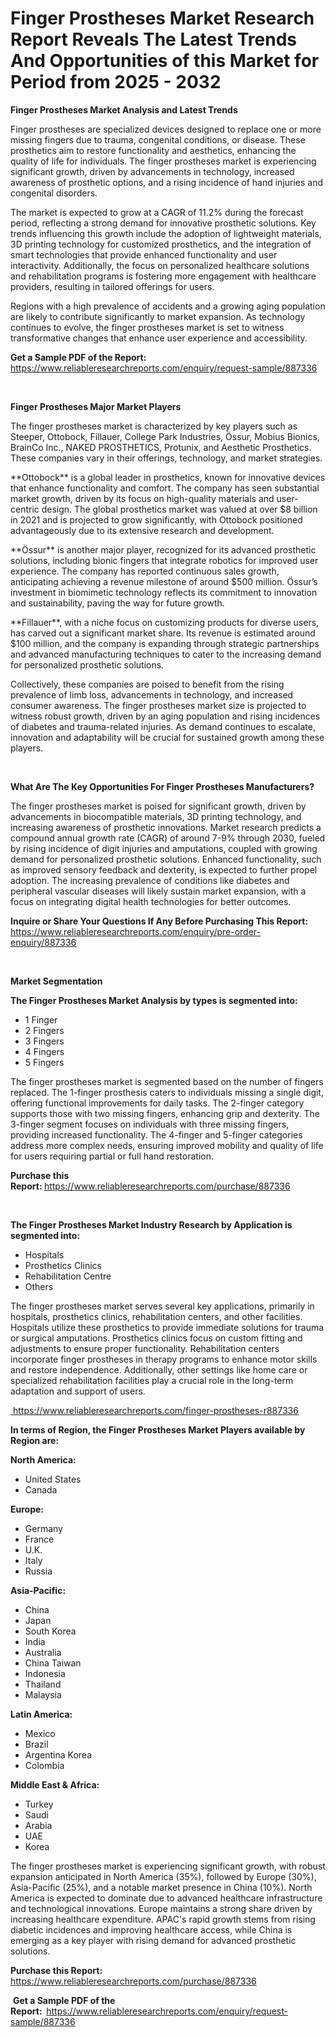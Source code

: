 <p><h1>Finger Prostheses Market Research Report Reveals The Latest Trends And Opportunities of this Market for Period from 2025 - 2032</h1></p><p><strong>Finger Prostheses Market Analysis and Latest Trends</strong></p>
<p><p>Finger prostheses are specialized devices designed to replace one or more missing fingers due to trauma, congenital conditions, or disease. These prosthetics aim to restore functionality and aesthetics, enhancing the quality of life for individuals. The finger prostheses market is experiencing significant growth, driven by advancements in technology, increased awareness of prosthetic options, and a rising incidence of hand injuries and congenital disorders.</p><p>The market is expected to grow at a CAGR of 11.2% during the forecast period, reflecting a strong demand for innovative prosthetic solutions. Key trends influencing this growth include the adoption of lightweight materials, 3D printing technology for customized prosthetics, and the integration of smart technologies that provide enhanced functionality and user interactivity. Additionally, the focus on personalized healthcare solutions and rehabilitation programs is fostering more engagement with healthcare providers, resulting in tailored offerings for users.</p><p>Regions with a high prevalence of accidents and a growing aging population are likely to contribute significantly to market expansion. As technology continues to evolve, the finger prostheses market is set to witness transformative changes that enhance user experience and accessibility.</p></p>
<p><strong>Get a Sample PDF of the Report:&nbsp;</strong> <a href="https://www.reliableresearchreports.com/enquiry/request-sample/887336?utm_campaign=3077&utm_medium=2&utm_source=Github&utm_content=ia&utm_term=13042025&utm_id=finger-prostheses">https://www.reliableresearchreports.com/enquiry/request-sample/887336</a></p>
<p>&nbsp;</p>
<p><strong>Finger Prostheses Major Market Players</strong></p>
<p><p>The finger prostheses market is characterized by key players such as Steeper, Ottobock, Fillauer, College Park Industries, Össur, Mobius Bionics, BrainCo Inc., NAKED PROSTHETICS, Protunix, and Aesthetic Prosthetics. These companies vary in their offerings, technology, and market strategies.</p><p>**Ottobock** is a global leader in prosthetics, known for innovative devices that enhance functionality and comfort. The company has seen substantial market growth, driven by its focus on high-quality materials and user-centric design. The global prosthetics market was valued at over $8 billion in 2021 and is projected to grow significantly, with Ottobock positioned advantageously due to its extensive research and development.</p><p>**Össur** is another major player, recognized for its advanced prosthetic solutions, including bionic fingers that integrate robotics for improved user experience. The company has reported continuous sales growth, anticipating achieving a revenue milestone of around $500 million. Össur’s investment in biomimetic technology reflects its commitment to innovation and sustainability, paving the way for future growth.</p><p>**Fillauer**, with a niche focus on customizing products for diverse users, has carved out a significant market share. Its revenue is estimated around $100 million, and the company is expanding through strategic partnerships and advanced manufacturing techniques to cater to the increasing demand for personalized prosthetic solutions.</p><p>Collectively, these companies are poised to benefit from the rising prevalence of limb loss, advancements in technology, and increased consumer awareness. The finger prostheses market size is projected to witness robust growth, driven by an aging population and rising incidences of diabetes and trauma-related injuries. As demand continues to escalate, innovation and adaptability will be crucial for sustained growth among these players.</p></p>
<p>&nbsp;</p>
<p><strong>What Are The Key Opportunities For Finger Prostheses Manufacturers?</strong></p>
<p><p>The finger prostheses market is poised for significant growth, driven by advancements in biocompatible materials, 3D printing technology, and increasing awareness of prosthetic innovations. Market research predicts a compound annual growth rate (CAGR) of around 7-9% through 2030, fueled by rising incidence of digit injuries and amputations, coupled with growing demand for personalized prosthetic solutions. Enhanced functionality, such as improved sensory feedback and dexterity, is expected to further propel adoption. The increasing prevalence of conditions like diabetes and peripheral vascular diseases will likely sustain market expansion, with a focus on integrating digital health technologies for better outcomes.</p></p>
<p><strong>Inquire or Share Your Questions If Any Before Purchasing This Report:</strong> <a href="https://www.reliableresearchreports.com/enquiry/pre-order-enquiry/887336?utm_campaign=3077&utm_medium=2&utm_source=Github&utm_content=ia&utm_term=13042025&utm_id=finger-prostheses">https://www.reliableresearchreports.com/enquiry/pre-order-enquiry/887336</a></p>
<p>&nbsp;</p>
<p><strong>Market Segmentation</strong></p>
<p><strong>The Finger Prostheses Market Analysis by types is segmented into:</strong></p>
<p><ul><li>1 Finger</li><li>2 Fingers</li><li>3 Fingers</li><li>4 Fingers</li><li>5 Fingers</li></ul></p>
<p><p>The finger prostheses market is segmented based on the number of fingers replaced. The 1-finger prosthesis caters to individuals missing a single digit, offering functional improvements for daily tasks. The 2-finger category supports those with two missing fingers, enhancing grip and dexterity. The 3-finger segment focuses on individuals with three missing fingers, providing increased functionality. The 4-finger and 5-finger categories address more complex needs, ensuring improved mobility and quality of life for users requiring partial or full hand restoration.</p></p>
<p><strong>Purchase this Report:&nbsp;</strong><a href="https://www.reliableresearchreports.com/purchase/887336?utm_campaign=3077&utm_medium=2&utm_source=Github&utm_content=ia&utm_term=13042025&utm_id=finger-prostheses">https://www.reliableresearchreports.com/purchase/887336</a></p>
<p>&nbsp;</p>
<p><strong>The Finger Prostheses Market Industry Research by Application is segmented into:</strong></p>
<p><ul><li>Hospitals</li><li>Prosthetics Clinics</li><li>Rehabilitation Centre</li><li>Others</li></ul></p>
<p><p>The finger prostheses market serves several key applications, primarily in hospitals, prosthetics clinics, rehabilitation centers, and other facilities. Hospitals utilize these prosthetics to provide immediate solutions for trauma or surgical amputations. Prosthetics clinics focus on custom fitting and adjustments to ensure proper functionality. Rehabilitation centers incorporate finger prostheses in therapy programs to enhance motor skills and restore independence. Additionally, other settings like home care or specialized rehabilitation facilities play a crucial role in the long-term adaptation and support of users.</p></p>
<p><a href="https://www.reliableresearchreports.com/finger-prostheses-r887336?utm_campaign=3077&utm_medium=2&utm_source=Github&utm_content=ia&utm_term=13042025&utm_id=finger-prostheses">&nbsp;https://www.reliableresearchreports.com/finger-prostheses-r887336</a></p>
<p><strong>In terms of Region, the Finger Prostheses Market Players available by Region are:</strong></p>
<p>
    <p> <strong> North America: </strong>
        <ul>
            <li>United States</li>
            <li>Canada</li>
        </ul>
        </p> 
    <p> <strong> Europe: </strong>
        <ul>
            <li>Germany</li>
            <li>France</li>
            <li>U.K.</li>
            <li>Italy</li>
            <li>Russia</li>
        </ul>
        </p> 
    <p> <strong> Asia-Pacific: </strong>
        <ul>
            <li>China</li>
            <li>Japan</li>
            <li>South Korea</li>
            <li>India</li>
            <li>Australia</li>
            <li>China Taiwan</li>
            <li>Indonesia</li>
            <li>Thailand</li>
            <li>Malaysia</li>
        </ul>
        </p> 
    <p> <strong> Latin America: </strong>
        <ul>
            <li>Mexico</li>
            <li>Brazil</li>
            <li>Argentina Korea</li>
            <li>Colombia</li>
        </ul>
        </p> 
    <p> <strong> Middle East & Africa: </strong>
        <ul>
            <li>Turkey</li>
            <li>Saudi</li>
            <li>Arabia</li>
            <li>UAE</li>
            <li>Korea</li>
        </ul>
    </p>
    </p>
<p><p>The finger prostheses market is experiencing significant growth, with robust expansion anticipated in North America (35%), followed by Europe (30%), Asia-Pacific (25%), and a notable market presence in China (10%). North America is expected to dominate due to advanced healthcare infrastructure and technological innovations. Europe maintains a strong share driven by increasing healthcare expenditure. APAC's rapid growth stems from rising diabetic incidences and improving healthcare access, while China is emerging as a key player with rising demand for advanced prosthetic solutions.</p></p>
<p><strong>Purchase this Report: </strong><a href="https://www.reliableresearchreports.com/purchase/887336?utm_campaign=3077&utm_medium=2&utm_source=Github&utm_content=ia&utm_term=13042025&utm_id=finger-prostheses">https://www.reliableresearchreports.com/purchase/887336</a></p>
<p>&nbsp;<strong>Get a Sample PDF of the Report:&nbsp;&nbsp;</strong><a href="https://www.reliableresearchreports.com/enquiry/request-sample/887336?utm_campaign=3077&utm_medium=2&utm_source=Github&utm_content=ia&utm_term=13042025&utm_id=finger-prostheses">https://www.reliableresearchreports.com/enquiry/request-sample/887336</a></p>
<p><strong></strong></p>
<p><p></p><p></p><p></p></p>